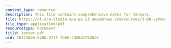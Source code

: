```yaml
---
content_type: resource
description: This file contains comprehensive notes for tensors.
file: https://ol-ocw-studio-app-qa.s3.amazonaws.com/courses/3-60-symmetry-structure-and-tensor-properties-of-materials-fall-2005/7b1730e4e26b971ffb654d26d17528a6_tensor.pdf
file_type: application/pdf
resourcetype: Document
title: tensor.pdf
uid: 7b1730e4-e26b-971f-fb65-4d26d17528a6
---
```

